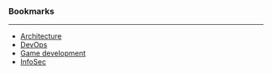 ### Bookmarks

---

- [Architecture](./architecture.md)
- [DevOps](./devops.md)
- [Game development](./gamedevelopment.md)
- [InfoSec](./infosec.md)

